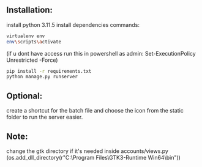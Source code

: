## Installation:
install python 3.11.5
install dependencies
commands:
```bash
virtualenv env
env\scripts\activate
```
(if u dont have access run this in powershell as admin: Set-ExecutionPolicy Unrestricted -Force)
```bash
pip install -r requirements.txt
python manage.py runserver
```
## Optional:
create a shortcut for the batch file and choose the icon from the static folder to run the server easier.

## Note:
change the gtk directory if it's needed inside accounts/views.py (os.add_dll_directory(r"C:\Program Files\GTK3-Runtime Win64\bin"))

